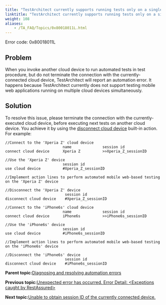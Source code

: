 ```yaml
--- 
title: "TestArchitect currently supports running tests only on a single cloud-based device at a time. Support for parallel execution or multi-station execution will be introduced in the coming releases of TestArchitect."
linktitle: "TestArchitect currently supports running tests only on a single cloud-based device at a time. Support for parallel execution or multi-station execution will be introduced in the coming releases of TestArchitect."
weight: 108
aliases: 
    - /TA_FAQ/Topics/0x80018011L.html
---
```


Error code: 0x80018011L

## Problem

When you invoke another cloud device to run automated tests in test procedure, but do not terminate the connection with the currently-connected cloud device, TestArchitect will report an automation error. It happens because TestArchitect currently does not support testing mobile web applications running on multiple cloud devices simultaneously.

## Solution

To resolve this issue, please terminate the connection with the currently-executed cloud device, before executing next tests on another cloud device. You achieve it by using the [disconnect cloud device](/TA_Automation/Topics/bia_disconnect_cloud_device.html) built-in action. For example:

```
//Connect to the 'Xperia Z' cloud device
                          name              session id
connect cloud device      Xperia Z          >>Xperia_Z_sessionID
              
//Use the 'Xperia Z' device
                          session id
use cloud device          #Xperia_Z_sessionID

//Implement action lines to perform automated mobile web-based testing on the 'Xperia Z' device
              
//Disconnect the 'Xperia Z' device
                           session id
disconnect cloud device    #Xperia_Z_sessionID

//Connect to the 'iPhone6s' cloud device
                          name              session id
connect cloud device      iPhone6s          >>iPhone6s_sessionID
              
//Use the 'iPhone6s' device
                          session id
use cloud device          #iPhone6s_sessionID

//Implement action lines to perform automated mobile web-based testing on the 'iPhone6s' device
              
//Disconnect the 'iPhone6s' device
                           session id
disconnect cloud device    #iPhone6s_sessionID
```

**Parent topic:**[Diagnosing and resolving automation errors](/TA_FAQ/Topics/faq.automation_error.html)

**Previous topic:**[Unexpected error has occurred. Error Detail: <Exceptions caught by RestAssured\>](/TA_FAQ/Topics/0x80017003L.html)

**Next topic:**[Unable to obtain session ID of the currently connected device.](/TA_FAQ/Topics/0x80018010L.html)

